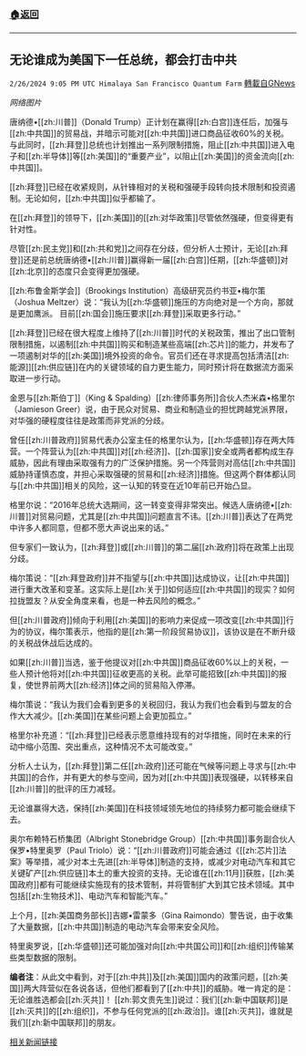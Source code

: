 ###  [:house:返回](README.md)
---


## 无论谁成为美国下一任总统，都会打击中共
`2/26/2024 9:05 PM UTC Himalaya San Francisco Quantum Farm` [轉載自GNews](https://gnews.org/articles/2343256)

*网络图片*

唐纳德•[[zh:川普]]（Donald Trump）正计划在赢得[[zh:白宫]]连任后，加强与[[zh:中共国]]的贸易战，并暗示可能对[[zh:中共国]]进口商品征收60%的关税。与此同时，[[zh:拜登]]总统也计划推出一系列限制措施，阻止[[zh:中共国]]进入电子和[[zh:半导体]]等[[zh:美国]]的“重要产业”，以阻止[[zh:美国]]的资金流向[[zh:中共国]]。

[[zh:拜登]]已经在收紧规则，从针锋相对的关税和强硬手段转向技术限制和投资遏制。无论如何，[[zh:中共国]]似乎都输了。

在[[zh:拜登]]的领导下，[[zh:美国]]的[[zh:对华政策]]尽管依然强硬，但变得更有针对性。

尽管[[zh:民主党]]和[[zh:共和党]]之间存在分歧，但分析人士预计，无论[[zh:拜登]]还是前总统唐纳德•[[zh:川普]]赢得新一届[[zh:白宫]]任期，[[zh:华盛顿]]对[[zh:北京]]的态度只会变得更加强硬。

[[zh:布鲁金斯学会]]（Brookings Institution）高级研究员约书亚•梅尔策（Joshua Meltzer）说：“我认为[[zh:华盛顿]]施压的方向绝对是一个方向，那就是更加鹰派。 目前[[zh:国会]]施压要求[[zh:拜登]]采取更多行动。”

[[zh:拜登]]已经在很大程度上维持了[[zh:川普]]时代的关税政策，推出了出口管制限制措施，以遏制[[zh:中共国]]购买和制造某些高端[[zh:芯片]]的能力，并发布了一项遏制对华的[[zh:美国]]境外投资的命令。官员们还在寻求提高包括清洁[[zh:能源]][[zh:供应链]]在内的关键领域的自力更生能力，同时预计将在数据流方面采取进一步行动。

金恩与[[zh:斯伯丁]]（King & Spalding）[[zh:律师事务所]]合伙人杰米森•格里尔（Jamieson Greer）说，由于民众对贸易、商业和制造业的担忧跨越党派界限，对华强的硬程度往往是政策而非党派的分歧。

曾任[[zh:川普政府]]贸易代表办公室主任的格里尔认为，[[zh:华盛顿]]存在两大阵营。一个阵营认为[[zh:中共国]]对[[zh:经济]]、[[zh:国家]]安全或两者都构成生存威胁，因此有理由采取强有力的广泛保护措施。另一个阵营则对高估[[zh:中共国]]威胁持谨慎态度，并担心采取强硬的贸易和[[zh:经济]]措施。但这两个群体都认同与[[zh:中共国]]相关的风险，这一认知的转变在近10年前已开始凸显。

格里尔说：“2016年总统大选期间，这一转变变得非常突出。候选人唐纳德•[[zh:川普]]对贸易问题，尤其是[[zh:中共国]]问题直言不讳。[[zh:川普]]表达了在两党中许多人都同意，但都不愿大声说出来的话。”

但专家们一致认为，[[zh:拜登]]或[[zh:川普]]的第二届[[zh:政府]]将在政策上出现分歧。

梅尔策说：“[[zh:拜登政府]]并不指望与[[zh:中共国]]达成协议，让[[zh:中共国]]进行重大改革和变革。这实际上是[[zh:关于]]如何适应[[zh:中共国]]的现实？如何拉拢盟友？从安全角度来看，也是一种去风险的概念。”

但[[zh:川普政府]]倾向于利用[[zh:美国]]的影响力来促成一项改变[[zh:中共国]]行为的协议，梅尔策表示，他指的是[[zh:第一阶段贸易协议]]，该协议是在不断升级的关税战休战后达成的。

如果[[zh:川普]]当选，鉴于他提议对[[zh:中共国]]商品征收60%以上的关税，一些人预计他将对[[zh:中共国]]征收更高的关税。此举可能招致[[zh:中共国]]的报复，使世界前两大[[zh:经济]]体之间的贸易陷入停滞。

梅尔策说：“我认为我们会看到更多的关税回归，我认为我们也会看到与盟友的合作大大减少。[[zh:美国]]在某些问题上会更加孤立。”

格里尔补充道：“[[zh:拜登]]已经表示愿意维持现有的对华措施，同时在未来的行动中缩小范围、突出重点，这种情况不太可能改变。”

分析人士认为，[[zh:拜登]]第二任[[zh:政府]]还可能在气候等问题上寻求与[[zh:中共国]]的合作，并有更大的参与空间，因为对[[zh:中共国]]表现强硬，以转移来自[[zh:川普]]的批评的压力减轻。

无论谁赢得大选，保持[[zh:美国]]在科技领域领先地位的持续努力都可能会继续下去。

奥尔布赖特石桥集团（Albright Stonebridge Group）[[zh:中共国]]事务副合伙人保罗•特里奥罗（Paul Triolo）说：“[[zh:川普政府]]可能会通过《[[zh:芯片]]法案》等举措，减少对本土先进[[zh:半导体]]制造的支持，或减少对电动汽车和其它关键矿产[[zh:供应链]]本土的重大投资的支持。无论谁在[[zh:11月]]获胜，[[zh:美国政府]]都有可能继续实施现有的技术管制，并将管制扩大到其它技术领域。其中包括[[zh:生物技术]]、电动汽车和智能汽车。”

上个月，[[zh:美国商务部长]]吉娜•雷蒙多（Gina Raimondo）警告说，由于收集了大量数据，[[zh:中共国]]制造的电动汽车会带来安全风险。

特里奥罗说，[[zh:华盛顿]]还可能加强对向[[zh:中共国公司]]和[[zh:组织]]传输某些类型数据的限制。

**编者注**：从此文中看到，对于[[zh:中共]]及[[zh:美国]]国内的政策问题，[[zh:美国]]两大阵营似在各说各话，但他们都看到了[[zh:中共]]的威胁。唯一肯定的是：无论谁胜选都会[[zh:灭共]]！
[[zh:郭文贵先生]]说过：我们[[zh:新中国联邦]]是[[zh:灭共]]的[[zh:组织]]，不参与任何党派的[[zh:政治]]。谁[[zh:灭共]]，谁就是我们[[zh:新中国联邦]]的朋友。

[相关新闻链接](https://www.dailymail.co.uk/news/article-13123187/Bad-news-President-Xi-Biden-Trump-planning-crack-China-win-Novembers-presidential-election.html?ico=topics_pagination_mobile)
